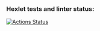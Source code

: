 ### Hexlet tests and linter status:
[![Actions Status](https://github.com/NikitaNaumenko/devops-for-programmers-project-lvl2/workflows/hexlet-check/badge.svg)](https://github.com/NikitaNaumenko/devops-for-programmers-project-lvl2/actions)